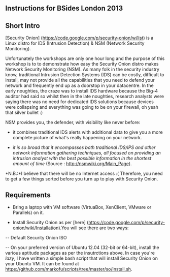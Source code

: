 Instructions for BSides London 2013
-----------------------------------

Short Intro
-----------

[Security Onion] (https://code.google.com/p/security-onion/w/list) is a Linux distro for IDS (Intrusion Detection) & NSM (Network Security Monitoring). 

Unfortunately the workshops are only one hour long and the purpose of this workshop is to to demonstrate how easy the Security Onion distro makes Network Security Monitoring (NSM). As many folk in the security industry know, traditional Intrusion Detection Systems (IDS) can be costly, difficult to install, may not provide all the capabilities that you need to defend your network and frequently end up as a doorstop in your datacentre. In the early noughties, the craze was to install IDS hardware because the Big-4 auditor had said so whilst then in the late noughties, research analysts were saying there was no need for dedicated IDS solutions because devices were collapsing and everything was going to be on your firewall, oh yeah that silver bullet :)

NSM provides you, the defender, with visibility like never before:

- it combines traditional IDS alerts with additional data to give you a more complete picture of what's really happening on your network.

- _it is so broad that it encompasses both traditional IDS/IPS and other network information gathering techniques, all focused on providing an intrusion analyst with the best possible information in the shortest amount of time_ (Source : http://nsmwiki.org/Main_Page).

*N.B.:*I believe that there will be no Internet access :( Therefore, you need to get a few things sorted before you turn up to play with Security Onion.

Requirements
------------

- Bring a laptop with VM software (VirtuaBox, XenClient, VMware or Parallels) on it.

- Install Security Onion as per [here] (https://code.google.com/p/security-onion/wiki/Installation).You will see there are two ways:

-- Default Security Onion ISO

-- On your preferred version of Ubuntu 12.04 (32-bit or 64-bit), install the various aptitude packages as per the insutrctions above. In case you're _lazy_, I have written a simple bash script that will install Security Onion on your Ubuntu VM. It can be found at https://github.com/markofu/scripts/tree/master/so/install.sh.
